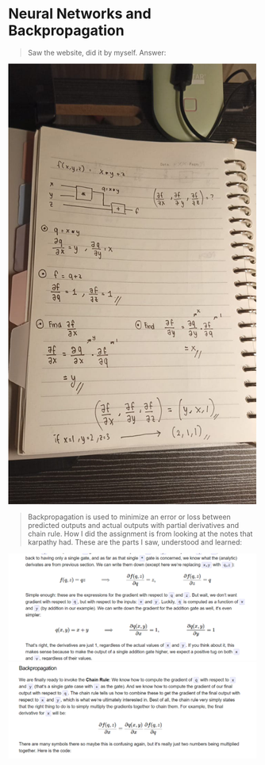 # Neural Networks and Backpropagation
> Saw the website, did it by myself.
Answer:   
<img src="h4.png" alt="Hill Climbing Plot" width="500"/>   

>Backpropagation is used to minimize an error or loss between predicted outputs and actual outputs with partial derivatives and chain rule. How I did the assignment is from looking at the notes that karpathy had. These are the parts I saw, understood and learned:

<img src="1.png" alt="Hill Climbing Plot" width="500"/>   
<img src="2.png" alt="Hill Climbing Plot" width="500"/>   